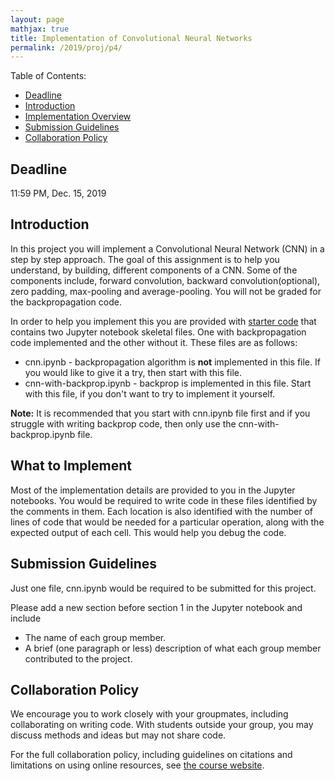 ```yaml
---
layout: page
mathjax: true
title: Implementation of Convolutional Neural Networks
permalink: /2019/proj/p4/
---
```


Table of Contents:
- [Deadline](#due)
- [Introduction](#intro)
- [Implementation Overview](#system_overview)
- [Submission Guidelines](#sub)
- [Collaboration Policy](#coll)

<a name='due'></a>
## Deadline
11:59 PM, Dec. 15, 2019

<a name='intro'></a>
## Introduction
In this project you will implement a Convolutional Neural Network (CNN) in a step by step approach.  The goal of this assignment is to help you understand, by building, different components of a CNN. Some of the components include, forward convolution, backward convolution(optional), zero padding, max-pooling and average-pooling. You will not be graded for the backpropagation code.

In order to help you implement this you are provided with [starter code](/cmsc426fall2019/assets/proj4/proj4-starterFiles.zip) that contains two Jupyter notebook skeletal files. One with backpropagation code implemented and the other without it. These files are as follows:

<ul>
  <li>cnn.ipynb - backpropagation algorithm is <b>not</b> implemented in this file. If you would like to give it a try, then start with this file.
  </li>
  <li> cnn-with-backprop.ipynb - backprop is implemented in this file. Start with this file, if you don't want to try to implement it yourself.
  </li>
</ul>


<b> Note:</b> It is recommended that you start with cnn.ipynb file first and if you struggle with writing backprop code, then only use the cnn-with-backprop.ipynb file.


<a name='system_overview'></a>
## What to Implement

Most of the implementation details are provided to you in the Jupyter notebooks. You would be required to write code in these files identified by the comments in them. Each location is also identified with the number of lines of code that would be needed for a particular operation, along with the expected output of each cell. This would help you debug the code.


<a name='sub'></a>
## Submission Guidelines
Just one file, cnn.ipynb would be required to be submitted for this project.

Please add a new section before section 1 in the Jupyter notebook and include
 - The name of each group member.
 - A brief (one paragraph or less) description of what each group member contributed to the project.

<a name='coll'></a>
## Collaboration Policy
We encourage you to work closely with your groupmates, including collaborating on writing code.  With students outside your group, you may discuss methods and ideas but may not share code.

For the full collaboration policy, including guidelines on citations and limitations on using online resources, see <a href="http://www.cs.umd.edu/class/fall2019/cmsc426-0201/">the course website</a>.

